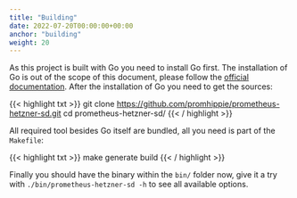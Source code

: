```yaml
---
title: "Building"
date: 2022-07-20T00:00:00+00:00
anchor: "building"
weight: 20
---
```


As this project is built with Go you need to install Go first. The installation
of Go is out of the scope of this document, please follow the
[official documentation][golang]. After the installation of Go you need to get
the sources:

{{< highlight txt >}}
git clone https://github.com/promhippie/prometheus-hetzner-sd.git
cd prometheus-hetzner-sd/
{{< / highlight >}}

All required tool besides Go itself are bundled, all you need is part of the
`Makefile`:

{{< highlight txt >}}
make generate build
{{< / highlight >}}

Finally you should have the binary within the `bin/` folder now, give it a try
with `./bin/prometheus-hetzner-sd -h` to see all available options.

[golang]: https://golang.org/doc/install
